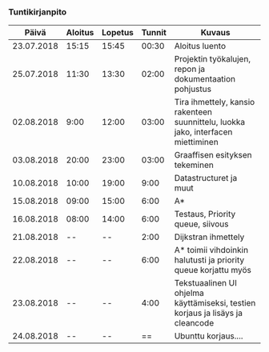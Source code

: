 ### Tuntikirjanpito
Päivä | Aloitus | Lopetus | Tunnit | Kuvaus
--------------- | ----- | ------ | ------ | ------
23.07.2018 | 15:15 | 15:45 | 00:30 | Aloitus luento
25.07.2018 | 11:30 | 13:30 | 02:00 | Projektin työkalujen, repon ja dokumentaation pohjustus
02.08.2018 | 9:00 | 12:00 | 03:00 | Tira ihmettely, kansio rakenteen suunnittelu, luokka jako, interfacen miettiminen
03.08.2018 | 20:00 | 23:00 | 03:00 | Graaffisen esityksen tekeminen
10.08.2018 | 10:00 | 19:00 | 9:00 | Datastructuret ja muut
15.08.2018 | 09:00 | 15:00 | 6:00 | A*
16.08.2018 | 08:00 | 14:00 | 6:00 | Testaus, Priority queue, siivous
21.08.2018 |-- | -- | 2:00 | Dijkstran ihmettely
22.08.2018 | -- | -- | 6:00 | A* toimii vihdoinkin halutusti ja priority queue korjattu myös
23.08.2018 | -- | -- | 4:00 | Tekstuaalinen UI ohjelma käyttämiseksi, testien korjaus ja lisäys ja cleancode
24.08.2018 | -- | -- |== | Ubunttu korjaus....

